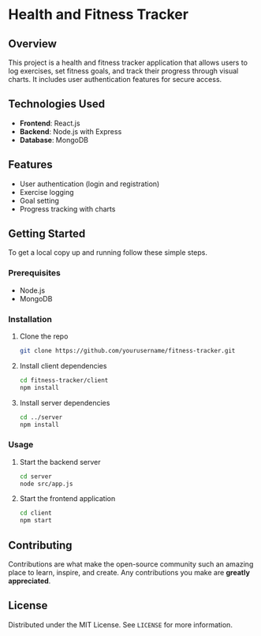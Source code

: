 # Health and Fitness Tracker

## Overview
This project is a health and fitness tracker application that allows users to log exercises, set fitness goals, and track their progress through visual charts. It includes user authentication features for secure access.

## Technologies Used
- **Frontend**: React.js
- **Backend**: Node.js with Express
- **Database**: MongoDB

## Features
- User authentication (login and registration)
- Exercise logging
- Goal setting
- Progress tracking with charts

## Getting Started
To get a local copy up and running follow these simple steps.

### Prerequisites
- Node.js
- MongoDB

### Installation
1. Clone the repo
   ```bash
   git clone https://github.com/yourusername/fitness-tracker.git
   ```
2. Install client dependencies
   ```bash
   cd fitness-tracker/client
   npm install
   ```
3. Install server dependencies
   ```bash
   cd ../server
   npm install
   ```

### Usage
1. Start the backend server
   ```bash
   cd server
   node src/app.js
   ```
2. Start the frontend application
   ```bash
   cd client
   npm start
   ```

## Contributing
Contributions are what make the open-source community such an amazing place to learn, inspire, and create. Any contributions you make are **greatly appreciated**.

## License
Distributed under the MIT License. See `LICENSE` for more information.